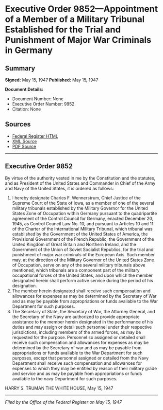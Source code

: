 # Executive Order 9852—Appointment of a Member of a Military Tribunal Established for the Trial and Punishment of Major War Criminals in Germany

## Summary

**Signed:** May 15, 1947
**Published:** May 15, 1947

**Document Details:**
- Document Number: None
- Executive Order Number: 9852
- Citation: None

## Sources
- [Federal Register HTML](https://www.presidency.ucsb.edu/documents/executive-order-9852-appointment-member-military-tribunal-established-for-the-trial-and)
- [XML Source](None)
- [PDF Source](None)

---

## Executive Order 9852

By virtue of the authority vested in me by the Constitution and the statutes, and as President of the United States and Commander in Chief of the Army and Navy of the United States, it is ordered as follows:
1. I hereby designate Charles F. Wennerstrum, Chief Justice of the Supreme Court of the State of Iowa, as a member of one of the several military tribunals established by the Military Governor for the United States Zone of Occupation within Germany pursuant to the quadripartite agreement of the Control Council for Germany, enacted December 20, 1945, as Control Council Law No. 10, and pursuant to Articles 10 and 11 of the Charter of the International Military Tribunal, which tribunal was established by the Government of the United States of America, the Provisional Government of the French Republic, the Government of the United Kingdom of Great Britain and Northern Ireland, and the Government of the Union of Soviet Socialist Republics, for the trial and punishment of major war criminals of the European Axis. Such member may, at the direction of the Military Governor of the United States Zone of Occupation, serve on any of the several military tribunals above mentioned, which tribunals are a component part of the military occupational forces of the United States, and upon which the member designated herein shall perform active service during the period of his designation.
2. The member herein designated shall receive such compensation and allowances for expenses as may be determined by the Secretary of War and as may be payable from appropriations or funds available to the War Department for such purposes.
3. The Secretary of State, the Secretary of War, the Attorney General, and the Secretary of the Navy are authorized to provide appropriate assistance to the member herein designated in the performance of his duties and may assign or detail such personnel under their respective jurisdictions, including members of the armed forces, as may be requested for the purpose. Personnel so assigned or detailed shall receive such compensation and allowances for expenses as may be determined by the Secretary of war and as may be payable from appropriations or funds available to the War Department for such purposes, except that personnel assigned or detailed from the Navy Department shall receive such compensation and allowances for expenses to which they may be entitled by reason of their military grade and service and as may be payable from appropriations or funds available to the navy Department for such purposes.

HARRY S. TRUMAN
THE WHITE HOUSE,
May 15, 1947

---

*Filed by the Office of the Federal Register on May 15, 1947*
